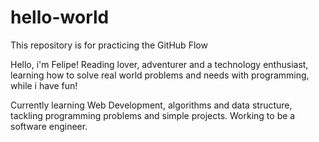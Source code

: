 # hello-world
This repository is for practicing the GitHub Flow

Hello, i'm Felipe! Reading lover, adventurer and a technology enthusiast, learning how to solve real world problems and needs with programming, while i have fun!

Currently learning Web Development, algorithms and data structure, tackling programming problems and simple projects. Working to be a software engineer.
